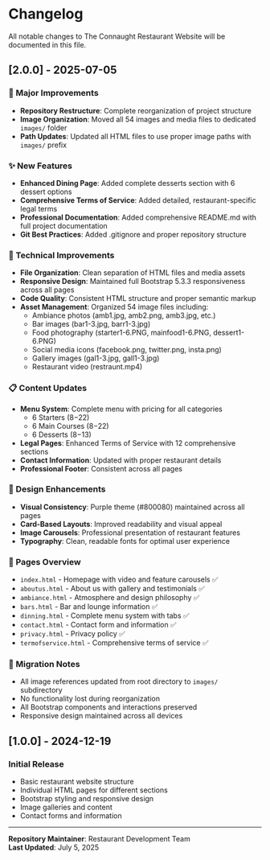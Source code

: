 # Changelog

All notable changes to The Connaught Restaurant Website will be documented in this file.

## [2.0.0] - 2025-07-05

### 🚀 Major Improvements
- **Repository Restructure**: Complete reorganization of project structure
- **Image Organization**: Moved all 54 images and media files to dedicated `images/` folder
- **Path Updates**: Updated all HTML files to use proper image paths with `images/` prefix

### ✨ New Features
- **Enhanced Dining Page**: Added complete desserts section with 6 dessert options
- **Comprehensive Terms of Service**: Added detailed, restaurant-specific legal terms
- **Professional Documentation**: Added comprehensive README.md with full project documentation
- **Git Best Practices**: Added .gitignore and proper repository structure

### 🔧 Technical Improvements
- **File Organization**: Clean separation of HTML files and media assets
- **Responsive Design**: Maintained full Bootstrap 5.3.3 responsiveness across all pages
- **Code Quality**: Consistent HTML structure and proper semantic markup
- **Asset Management**: Organized 54 image files including:
  - Ambiance photos (amb1.jpg, amb2.png, amb3.jpg, etc.)
  - Bar images (bar1-3.jpg, barr1-3.jpg)
  - Food photography (starter1-6.PNG, mainfood1-6.PNG, dessert1-6.PNG)
  - Social media icons (facebook.png, twitter.png, insta.png)
  - Gallery images (gal1-3.jpg, gall1-3.jpg)
  - Restaurant video (restraunt.mp4)

### 📋 Content Updates
- **Menu System**: Complete menu with pricing for all categories
  - 6 Starters ($8-$22)
  - 6 Main Courses ($8-$22) 
  - 6 Desserts ($8-$13)
- **Legal Pages**: Enhanced Terms of Service with 12 comprehensive sections
- **Contact Information**: Updated with proper restaurant details
- **Professional Footer**: Consistent across all pages

### 🎨 Design Enhancements
- **Visual Consistency**: Purple theme (#800080) maintained across all pages
- **Card-Based Layouts**: Improved readability and visual appeal
- **Image Carousels**: Professional presentation of restaurant features
- **Typography**: Clean, readable fonts for optimal user experience

### 📱 Pages Overview
- `index.html` - Homepage with video and feature carousels ✅
- `aboutus.html` - About us with gallery and testimonials ✅
- `ambiance.html` - Atmosphere and design philosophy ✅  
- `bars.html` - Bar and lounge information ✅
- `dinning.html` - Complete menu system with tabs ✅
- `contact.html` - Contact form and information ✅
- `privacy.html` - Privacy policy ✅
- `termofservice.html` - Comprehensive terms of service ✅

### 🔄 Migration Notes
- All image references updated from root directory to `images/` subdirectory
- No functionality lost during reorganization
- All Bootstrap components and interactions preserved
- Responsive design maintained across all devices

## [1.0.0] - 2024-12-19

### Initial Release
- Basic restaurant website structure
- Individual HTML pages for different sections
- Bootstrap styling and responsive design
- Image galleries and content
- Contact forms and information

---

**Repository Maintainer**: Restaurant Development Team  
**Last Updated**: July 5, 2025
